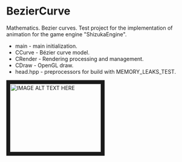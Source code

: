 # BezierCurve
Mathematics. Bezier curves. Test project for the implementation of animation for the game engine "ShizukaEngine".

* main - main initialization. 
* CCurve - Bézier curve model.
* CRender - Rendering processing and management.
* CDraw - OpenGL draw.
* head.hpp - preprocessors for build with MEMORY_LEAKS_TEST.

<a href="http://www.youtube.com/watch?feature=player_embedded&v=PJ6ycJ5OCO8" target="_blank">
  <img src="http://img.youtube.com/vi/PJ6ycJ5OCO8/0.jpg" alt="IMAGE ALT TEXT HERE" width="240" height="180" border="10" />
</a>
